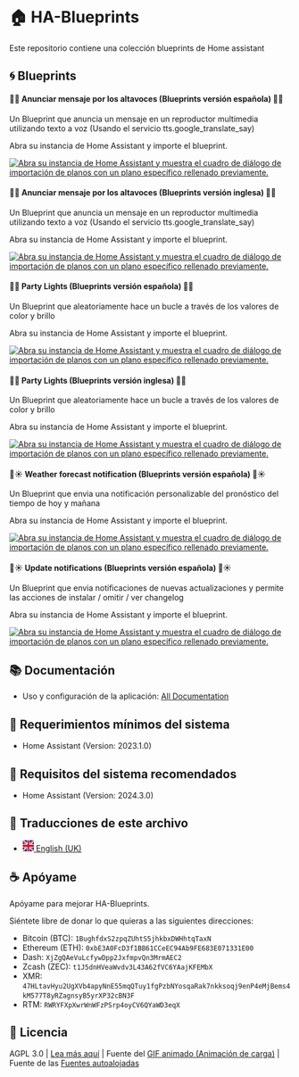 # 🏠 HA-Blueprints

Este repositorio contiene una colección blueprints de Home assistant

## 🌀 Blueprints

#### 🔔📢 Anunciar mensaje por los altavoces (Blueprints versión española) 📢🔔

Un Blueprint que anuncia un mensaje en un reproductor multimedia utilizando texto a voz (Usando el servicio tts.google_translate_say)

Abra su instancia de Home Assistant y importe el blueprint.

[![Abra su instancia de Home Assistant y muestra el cuadro de diálogo de importación de planos con un plano específico rellenado previamente.](https://my.home-assistant.io/badges/blueprint_import.svg)](https://my.home-assistant.io/redirect/blueprint_import/?blueprint_url=https://github.com/cvc90/HA-Blueprints/blob/main/Scripts/anunciar-mensaje-por-altavoces.yaml)

#### 🔔📢 Anunciar mensaje por los altavoces (Blueprints versión inglesa) 📢🔔

Un Blueprint que anuncia un mensaje en un reproductor multimedia utilizando texto a voz (Usando el servicio tts.google_translate_say)

Abra su instancia de Home Assistant y importe el blueprint.

[![Abra su instancia de Home Assistant y muestra el cuadro de diálogo de importación de planos con un plano específico rellenado previamente.](https://my.home-assistant.io/badges/blueprint_import.svg)](https://my.home-assistant.io/redirect/blueprint_import/?blueprint_url=https://github.com/cvc90/HA-Blueprints/blob/main/Scripts/announce-message-over-speakers.yaml)

#### 🔔🥳 Party Lights (Blueprints versión española) 🥳🔔

Un Blueprint que aleatoriamente hace un bucle a través de los valores de color y brillo

Abra su instancia de Home Assistant y importe el blueprint.

[![Abra su instancia de Home Assistant y muestra el cuadro de diálogo de importación de planos con un plano específico rellenado previamente.](https://my.home-assistant.io/badges/blueprint_import.svg)](https://my.home-assistant.io/redirect/blueprint_import/?blueprint_url=https://github.com/cvc90/HA-Blueprints/blob/main/Scripts/luces_fiesta.yaml)

#### 🔔🥳 Party Lights (Blueprints versión inglesa) 🥳🔔

Un Blueprint que aleatoriamente hace un bucle a través de los valores de color y brillo

Abra su instancia de Home Assistant y importe el blueprint.

[![Abra su instancia de Home Assistant y muestra el cuadro de diálogo de importación de planos con un plano específico rellenado previamente.](https://my.home-assistant.io/badges/blueprint_import.svg)](https://my.home-assistant.io/redirect/blueprint_import/?blueprint_url=https://github.com/cvc90/HA-Blueprints/blob/main/Scripts/party_lights.yaml)

#### 🔔☀ Weather forecast notification (Blueprints versión española) 🔔☀

Un Blueprint que envia una notificación personalizable del pronóstico del tiempo de hoy y mañana

Abra su instancia de Home Assistant y importe el blueprint.

[![Abra su instancia de Home Assistant y muestra el cuadro de diálogo de importación de planos con un plano específico rellenado previamente.](https://my.home-assistant.io/badges/blueprint_import.svg)](https://my.home-assistant.io/redirect/blueprint_import/?blueprint_url=https://github.com/cvc90/HA-Blueprints/blob/main/Scripts/notificacion_meteorologica.yaml)

#### 🔔☀ Update notifications (Blueprints versión española) 🔔☀

Un Blueprint que envia notificaciones de nuevas actualizaciones y permite las acciones de instalar / omitir / ver changelog

Abra su instancia de Home Assistant y importe el blueprint.

[![Abra su instancia de Home Assistant y muestra el cuadro de diálogo de importación de planos con un plano específico rellenado previamente.](https://my.home-assistant.io/badges/blueprint_import.svg)](https://my.home-assistant.io/redirect/blueprint_import/?blueprint_url=https://github.com/cvc90/HA-Blueprints/blob/main/Scripts/notificaciones_de_actualización.yaml)

## 📚 Documentación

- Uso y configuración de la aplicación: [All Documentation](docs/README.md)

## 📑 Requerimientos mínimos del sistema

- Home Assistant (Version: 2023.1.0)

## 📑 Requisitos del sistema recomendados

- Home Assistant (Version: 2024.3.0)

## 🏴 Traducciones de este archivo

* <a href="README.md">
   <img src="https://github.com/lipis/flag-icons/blob/main/flags/4x3/gb.svg" alt="README.md" style="height: 20px !important;width: 20px !important;"> English (UK)
  </a> 

## ☕ Apóyame

Apóyame para mejorar HA-Blueprints.

Siéntete libre de donar lo que quieras a las siguientes direcciones:

- Bitcoin (BTC): `1BughfdxS2zpqZUhtS5jhkbxDWHhtqTaxN`
- Ethereum (ETH): `0xbE3A0FcD3f1BB61CCeEC94Ab9FE683E071331E00`
- Dash: `XjZgQAeVuLcfywDpp2JxfmpvQn3MrmAEC2`
- Zcash (ZEC): `t1J5dnHVeaWvdv3L43A62fVC6YAajKFEMbX`
- XMR: `47HLtavHyu2UgXVb4apyNnE55mqQTuy1fgPzbNYosqaRak7nkksoqj9enP4eMjBems4kM577T8yRZagnsyB5yrXP32cBN3F`
- RTM: `RWRYFXpXwrWnWFzPSrp4oyCV6QYaWD3eqX`

## 📑 Licencia
  AGPL 3.0 | [Lea más aquí](LICENSE.md) | Fuente del [GIF animado (Animación de carga)](https://commons.wikimedia.org/wiki/File:Loading_Animation.gif) | Fuente de las [Fuentes autoalojadas](https://github.com/adobe-fonts/source-sans)
